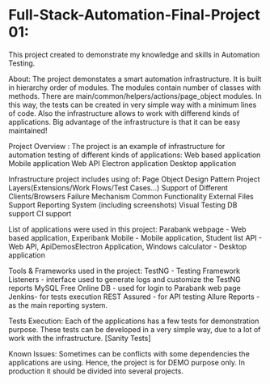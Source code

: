 # Full-Stack-Automation-Final-Project 01: 

This project created to demonstrate my knowledge and skills in Automation Testing.

About:
The project demonstates a smart automation infrastructure. It is built in hierarchy order of modules. The modules contain number of classes with methods. There are main/common/helpers/actions/page_object modules. In this way, the tests can be created in very simple way with a minimum lines of code. Also the infrastructure allows to work with differend kinds of applications. Big advantage of the infrastructure is that it can be easy maintained!

Project Overview :
The project is an example of infrastructure for automation testing of different kinds of applications: Web based application Mobile application Web API Electron application Desktop application

Infrastructure project includes using of:
Page Object Design Pattern Project Layers(Extensions/Work Flows/Test Cases...) Support of Different Clients/Browsers Failure Mechanism Common Functionality External Files Support Reporting System (including screenshots) Visual Testing DB support CI support


List of applications were used in this project:
Parabank webpage - Web based application, Experibank Mobile  - Mobile application, Student list API - Web API, ApiDemosElectron Application, Windows calculator - Desktop application

Tools & Frameworks used in the project:
TestNG - Testing Framework Listeners - interface used to generate logs and customize the TestNG reports MySQL Free Online DB - used for login to Parabank web page Jenkins- for tests execution REST Assured - for API testing Allure Reports - as the main reporting system.

Tests Execution: Each of the applications has a few tests for demonstration purpose. These tests can be developed in a very simple way, due to a lot of work with the infrastructure. [Sanity Tests]

Known Issues: Sometimes can be conflicts with some dependencies the applications are using. Hence, the project is for DEMO purpose only. In production it should be divided into several projects.


